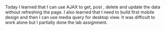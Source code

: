 Today I learned that I can use AJAX to get, post , delete and update the data without refreshing the page.
I also learned that I need to build first mobile design and then I can use media query for desktop view.
It was difficult to work alone but I partially done the lab assignment.
